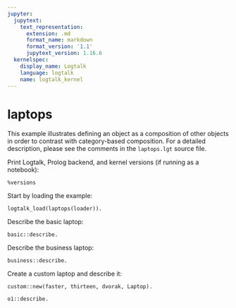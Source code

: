 ```yaml
---
jupyter:
  jupytext:
    text_representation:
      extension: .md
      format_name: markdown
      format_version: '1.1'
      jupytext_version: 1.16.6
  kernelspec:
    display_name: Logtalk
    language: logtalk
    name: logtalk_kernel
---
```


<!--
________________________________________________________________________

This file is part of Logtalk <https://logtalk.org/>  
SPDX-FileCopyrightText: 1998-2025 Paulo Moura <pmoura@logtalk.org>  
SPDX-License-Identifier: Apache-2.0

Licensed under the Apache License, Version 2.0 (the "License");
you may not use this file except in compliance with the License.
You may obtain a copy of the License at

    http://www.apache.org/licenses/LICENSE-2.0

Unless required by applicable law or agreed to in writing, software
distributed under the License is distributed on an "AS IS" BASIS,
WITHOUT WARRANTIES OR CONDITIONS OF ANY KIND, either express or implied.
See the License for the specific language governing permissions and
limitations under the License.
________________________________________________________________________
-->

# laptops

This example illustrates defining an object as a composition of other
objects in order to contrast with category-based composition. For a
detailed description, please see the comments in the `laptops.lgt`
source file.

Print Logtalk, Prolog backend, and kernel versions (if running as a notebook):

```logtalk
%versions
```

Start by loading the example:

```logtalk
logtalk_load(laptops(loader)).
```

Describe the basic laptop:

```logtalk
basic::describe.
```

<!--
CPU: i5
Memory: 8 GB
Display: 1440 x 900 pixels
Keyboard: qwerty
true.
-->

Describe the business laptop:

```logtalk
business::describe.
```

<!--
CPU: i7
Memory: 16 GB
Display: 2560 x 1600 pixels
Keyboard: qwerty
true.
-->

Create a custom laptop and describe it:

```logtalk
custom::new(faster, thirteen, dvorak, Laptop).
```

<!--
Laptop = o1.
-->

```logtalk
o1::describe.
```

<!--
CPU: i7
Memory: 16 GB
Display: 1440 x 900 pixels
Keyboard: dvorak
true.
-->
